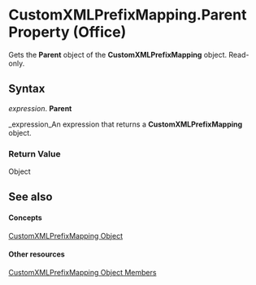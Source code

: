 
# CustomXMLPrefixMapping.Parent Property (Office)

Gets the  **Parent** object of the **CustomXMLPrefixMapping** object. Read-only.


## Syntax

 _expression_. **Parent**

 _expression_An expression that returns a  **CustomXMLPrefixMapping** object.


### Return Value

Object


## See also


#### Concepts


 [CustomXMLPrefixMapping Object](a657a760-cc52-5762-108e-2e95e9dba48f.md)
#### Other resources


 [CustomXMLPrefixMapping Object Members](c06ef133-3b0d-d1b3-f488-bc46a49018d4.md)

